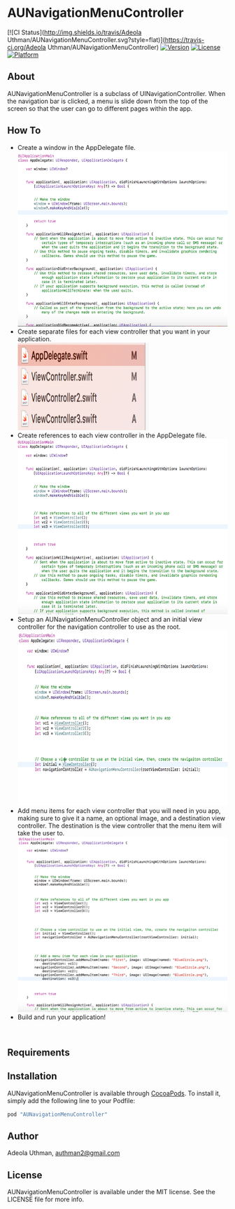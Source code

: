 # AUNavigationMenuController

[![CI Status](http://img.shields.io/travis/Adeola Uthman/AUNavigationMenuController.svg?style=flat)](https://travis-ci.org/Adeola Uthman/AUNavigationMenuController)
[![Version](https://img.shields.io/cocoapods/v/AUNavigationMenuController.svg?style=flat)](http://cocoapods.org/pods/AUNavigationMenuController)
[![License](https://img.shields.io/cocoapods/l/AUNavigationMenuController.svg?style=flat)](http://cocoapods.org/pods/AUNavigationMenuController)
[![Platform](https://img.shields.io/cocoapods/p/AUNavigationMenuController.svg?style=flat)](http://cocoapods.org/pods/AUNavigationMenuController)

## About
AUNavigationMenuController is a subclass of UINavigationController. When the navigation bar is clicked, a menu is slide down from the top of the screen so that the user can go to different pages within the app. 

## How To
- Create a window in the AppDelegate file.
<br><img src="https://github.com/Authman2/AUNavigationMenuController/blob/master/Tutorial/Tutorial1.png" alt="tutorial1" width="500" height="400">
- Create separate files for each view controller that you want in your application.
<br><img src="https://github.com/Authman2/AUNavigationMenuController/blob/master/Tutorial/Tutorial2.png" alt="tutorial2" width="300" height="200">
- Create references to each view controller in the AppDelegate file.
<br><img src="https://github.com/Authman2/AUNavigationMenuController/blob/master/Tutorial/Tutorial3.png" alt="tutorial3" width="500" height="400">
- Setup an AUNavigationMenuController object and an initial view controller for the navigation controller to use as the root.
<br><img src="https://github.com/Authman2/AUNavigationMenuController/blob/master/Tutorial/Tutorial4.png" alt="tutorial4" width="500" height="400">
- Add menu items for each view controller that you will need in you app, making sure to give it a name, an optional image, and a destination view controller. The destination is the view controller that the menu item will take the user to.
<br><img src="https://github.com/Authman2/AUNavigationMenuController/blob/master/Tutorial/Tutorial5.png" alt="tutorial5" width="500" height="400">
- Build and run your application!
<br>

## Requirements

## Installation

AUNavigationMenuController is available through [CocoaPods](http://cocoapods.org). To install
it, simply add the following line to your Podfile:

```ruby
pod "AUNavigationMenuController"
```

## Author

Adeola Uthman, authman2@gmail.com

## License

AUNavigationMenuController is available under the MIT license. See the LICENSE file for more info.
